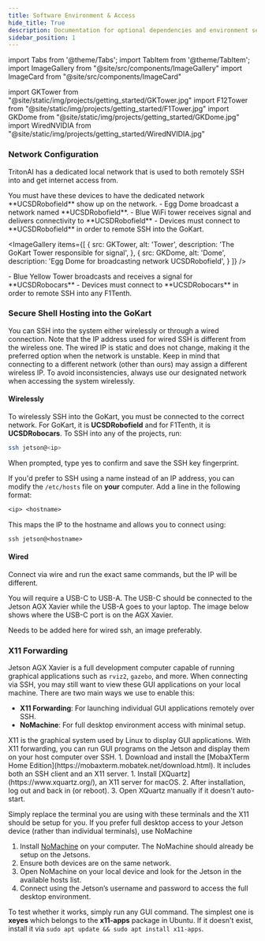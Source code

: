 ```yaml
---
title: Software Environment & Access
hide_title: True
description: Documentation for optional dependencies and environment setup
sidebar_position: 1
---
```

import Tabs from '@theme/Tabs';
import TabItem from '@theme/TabItem';
import ImageGallery from "@site/src/components/ImageGallery"
import ImageCard from "@site/src/components/ImageCard"

import GKTower from "@site/static/img/projects/getting_started/GKTower.jpg"
import F12Tower from "@site/static/img/projects/getting_started/F1Tower.jpg"
import GKDome from "@site/static/img/projects/getting_started/GKDome.jpg"
import WiredNVIDIA from "@site/static/img/projects/getting_started/WiredNVIDIA.jpg"

### Network Configuration
TritonAI has a dedicated local network that is used to both remotely SSH into and get internet access from.

<Tabs>

<TabItem value="gokart" label="GoKart">
You must have these devices to have the dedicated network **UCSDRobofield** show up on the network.
- Egg Dome broadcast a network named **UCSDRobofield**.
- Blue WiFi tower receives signal and delivers connectivity to **UCSDRobofield**
- Devices must connect to **UCSDRobofield** in order to remote SSH into the GoKart.

<ImageGallery
  items={[
    {
      src: GKTower,
      alt: 'Tower',
      description: 'The GoKart Tower responsible for signal',
    },
    {
      src: GKDome,
      alt: 'Dome',
      description: 'Egg Dome for broadcasting network UCSDRobofield',
    }
  ]}
/>

</TabItem>

<TabItem value="f1tenth" label="F1Tenth">
- Blue Yellow Tower broadcasts and receives a signal for **UCSDRobocars**
- Devices must connect to **UCSDRobocars** in order to remote SSH into any F1Tenth.

<ImageCard
    src={F12Tower}
    alt="F1Tenth Tower"
    description="The F1Tenth Tower responsible for both signal and network of UCSDRobocars"
/>

</TabItem> 
</Tabs>

### Secure Shell Hosting into the GoKart
You can SSH into the system either wirelessly or through a wired connection. Note that the IP address used for wired SSH is different from the wireless one. The wired IP is static and does not change, making it the preferred option when the network is unstable. Keep in mind that connecting to a different network (other than ours) may assign a different wireless IP. To avoid inconsistencies, always use our designated network when accessing the system wirelessly.

#### Wirelessly
To wirelessly SSH into the GoKart, you must be connected to the correct network. For GoKart, it is **UCSDRobofield** and for F1Tenth, it is **UCSDRobocars**. To SSH into any of the projects, run:
```bash
ssh jetson@<ip>
```
When prompted, type yes to confirm and save the SSH key fingerprint.

If you'd prefer to SSH using a name instead of an IP address, you can modify the ```/etc/hosts``` file on **your** computer. Add a line in the following format:

```txt
<ip> <hostname>
```

This maps the IP to the hostname and allows you to connect using:

```txt
ssh jetson@<hostname>
```

#### Wired
Connect via wire and run the exact same commands, but the IP will be different.  

<Tabs>
<TabItem value="gokart" label="GoKart">
You will require a USB-C to USB-A. The USB-C should be connected to the Jetson AGX Xavier while the USB-A goes to your laptop. The image below shows where the USB-C port is on the AGX Xavier.

<ImageCard
  src={WiredNVIDIA}
  alt="WiredNVIDIA"
  description="Make sure your wire is USB-C to USB-A"
/>
</TabItem>

<TabItem value="f1tenth" label="F1Tenth">
Needs to be added here for wired ssh, an image preferably.
</TabItem>
</Tabs>

### X11 Forwarding
Jetson AGX Xavier is a full development computer capable of running graphical applications such as `rviz2`, `gazebo`, and more. When connecting via SSH, you may still want to view these GUI applications on your local machine. There are two main ways we use to enable this:

- **X11 Forwarding**: For launching individual GUI applications remotely over SSH.
- **NoMachine**: For full desktop environment access with minimal setup.

<Tabs>
<TabItem value="x11" label="X11 Forwarding">
X11 is the graphical system used by Linux to display GUI applications. With X11 forwarding, you can run GUI programs on the Jetson and display them on your host computer over SSH.

<Tabs>
<TabItem value="windows" label="Windows">
1. Download and install the [MobaXTerm Home Edition](https://mobaxterm.mobatek.net/download.html). It includes both an SSH client and an X11 server.
</TabItem>

<TabItem value="mac" label="MacOS">
1. Install [XQuartz](https://www.xquartz.org/), an X11 server for macOS.
2. After installation, log out and back in (or reboot).
3. Open XQuartz manually if it doesn't auto-start.
</TabItem>
</Tabs>

Simply replace the terminal you are using with these terminals and the X11 should be setup for you.
</TabItem>
<TabItem value="nomachine" label="NoMachine">
If you prefer full desktop access to your Jetson device (rather than individual terminals), use NoMachine

1. Install [NoMachine](https://downloads.nomachine.com/) on your computer. The NoMachine should already be setup on the Jetsons.
2. Ensure both devices are on the same network.
3. Open NoMachine on your local device and look for the Jetson in the available hosts list.
4. Connect using the Jetson’s username and password to access the full desktop environment.

</TabItem>
</Tabs>

To test whether it works, simply run any GUI command. The simplest one is **xeyes** which belongs to the **x11-apps** package in Ubuntu. If it doesn't exist, install it via ```sudo apt update && sudo apt install x11-apps```.
